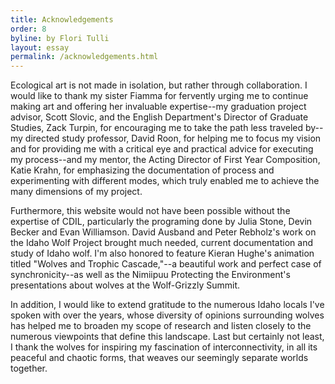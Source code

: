 ```yaml
---
title: Acknowledgements
order: 8
byline: by Flori Tulli
layout: essay
permalink: /acknowledgements.html
---
```


Ecological art is not made in isolation, but rather through collaboration. I would like to thank my sister Fiamma for fervently urging me to continue making art and offering her invaluable expertise--my graduation project advisor, Scott Slovic, and the English Department's Director of Graduate Studies, Zack Turpin, for encouraging me to take the path less traveled by--my directed study professor, David Roon, for helping me to focus my vision and for providing me with a critical eye and practical advice for executing my process--and my mentor, the Acting Director of First Year Composition, Katie Krahn, for emphasizing the documentation of process and experimenting with different modes, which truly enabled me to achieve the many dimensions of my project. 

Furthermore, this website would not have been possible without the expertise of CDIL, particularly the programing done by Julia Stone, Devin Becker and Evan Williamson. David Ausband and Peter Rebholz's work on the Idaho Wolf Project brought much needed, current documentation and study of Idaho wolf. I'm also honored to feature Kieran Hughe's animation titled "Wolves and Trophic Cascade,"--a beautiful work and perfect case of synchronicity--as well as the Nimiipuu Protecting the Environment's presentations about wolves at the Wolf-Grizzly Summit. 

In addition, I would like to extend gratitude to the numerous Idaho locals I've spoken with over the years, whose diversity of opinions surrounding wolves has helped me to broaden my scope of research and listen closely to the numerous viewpoints that define this landscape. Last but certainly not least, I thank the wolves for inspiring my fascination of interconnectivity, in all its peaceful and chaotic forms, that weaves our seemingly separate worlds together.  